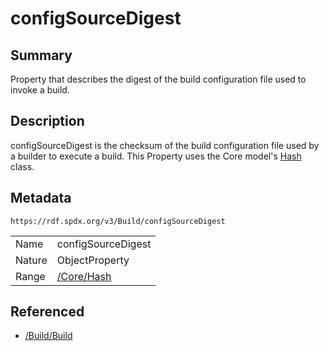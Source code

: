 <!-- Automatically generated by spec-parser v2.0.0 on 2024-01-26T22:18:46.241893+00:00 -->
<!-- SPDX-License-Identifier: Community-Spec-1.0 -->

# configSourceDigest

## Summary

Property that describes the digest of the build configuration file used to invoke a build.


## Description

configSourceDigest is the checksum of the build configuration file used by a builder to execute a build. This Property uses the Core model's [Hash](../../Core/Classes/Hash.md) class.


## Metadata

`https://rdf.spdx.org/v3/Build/configSourceDigest`


| | |
|---|---|
| Name | configSourceDigest |
| Nature | ObjectProperty |
| Range | [/Core/Hash](../../Core/Classes/Hash.md) |




## Referenced

- [/Build/Build](../../Build/Classes/Build.md)

